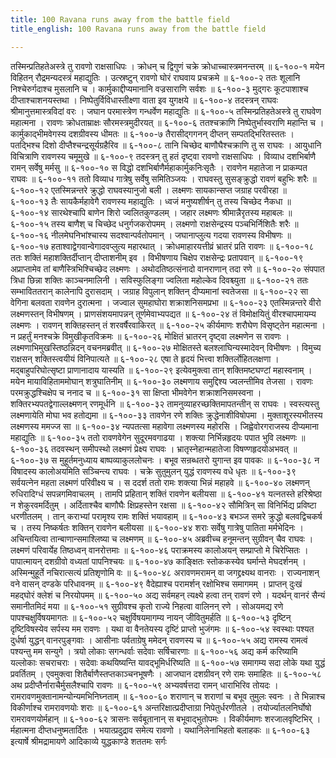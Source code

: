 ```yaml
---
title: 100 Ravana runs away from the battle field
title_english: 100 Ravana runs away from the battle field

---
```

<div class="audioEmbed"  caption="श्रीराम-हरिसीताराममूर्ति-घनपाठिभ्यां वचनम्" src="https://archive.org/download/Ramayana-recitation-Sriram-harisItArAmamUrti-Ghanapaati-v2/Kanda_6/Kanda_6_YK-100-Ravana_runs_away_from_the_battle-field_0.mp3"></div>
तस्मिन्प्रतिहतेअस्त्रे तु रावणो राक्षसाधिपः ।  
क्रोधन् च द्विगुणं चक्रे क्रोधाच्चास्त्रमनन्तरम् ॥ ६-१००-१  
मयेन विहितन् रौद्रमन्यदस्त्रं महाद्युतिः ।  
उत्स्रष्टुन् रावणो घोरं राघवाय प्रचक्रमे ॥ ६-१००-२  
ततः शूलानि निश्चेरुर्गदाश्च मुसलानि च ।  
कार्मुकाद्दीप्यमानानि वज्रसाराणि सर्वशः ॥ ६-१००-३  
मुद्गरः कूटपाशाश्च दीप्ताश्चाशनयस्तथा ।  
निष्पेतुर्विविधास्तीक्ष्णा वाता इव युगक्षये ॥ ६-१००-४  
तदस्त्रन् राघवः श्रीमानुत्तमास्त्रविदां वरः ।  
जघान परमास्त्रेण गन्धर्वेण महाद्युतिः ॥ ६-१००-५  
तस्मिन्प्रतिहतेअस्त्रे तु राघवेण महात्मना ।  
रावणः क्रोधताम्राक्षः सौरमस्त्रमुदीरयत् ॥ ६-१००-६  
ततश्चक्राणि निष्पेतुर्भास्वराणि महान्ति च ।  
कार्मुकाद्भीमवेगस्य दशग्रीवस्य धीमतः ॥ ६-१००-७  
तैरासीद्गगनन् दीप्तन् सम्पतद्भिरितस्ततः ।  
पतद्भिश्च दिशो दीप्तैश्चन्द्रसूर्यग्रहैरिव ॥ ६-१००-८  
तानि चिच्छेद बाणौघैश्चक्राणि तु स राघवः ।  
आयुधानि विचित्राणि रावणस्य चमूमुखे ॥ ६-१००-९  
तदस्त्रन् तु हतं दृष्ट्वा रावणो राक्षसाधिपः ।  
विव्याध दशभिर्बाणै रामन् सर्वेषु मर्मसु ॥ ६-१००-१०  
स विद्धो दशभिर्बाणैर्महाकार्मुकनिःसृतैः ।  
रावणेन महातेजा न प्राकम्पत राघवः ॥ ६-१००-११  
ततो विव्याध गात्रेषु सर्वेषु समितिञ्जयः ।  
राघवस्तु सुसङ्क्रुद्धो रावणं बहुभिः शरैः ॥ ६-१००-१२  
एतस्मिन्नन्तरे क्रुद्धो राघवस्यानुजो बली ।  
लक्ष्मणः सायकान्सप्त जग्राह परवीरहा ॥ ६-१००-१३  
तैः सायकैर्महावेगै रावणस्य महाद्युतिः ।  
ध्वजं मनुष्यशीर्षन् तु तस्य चिच्छेद नैकधा ॥ ६-१००-१४  
सारथेश्चापि बाणेन शिरो ज्वलितकुण्डलम् ।  
जहार लक्ष्मणः श्रीमान्नैरृतस्य महाबलः ॥ ६-१००-१५  
तस्य बाणैश् च चिच्छेद धनुर्गजकरोपमम् ।  
लक्ष्मणो राक्षसेन्द्रस्य पञ्चभिर्निशितैः शरैः ॥ ६-१००-१६  
नीलमेघनिभांश्चास्य सदश्वान्पर्वतोपमान् ।  
जघानाप्लुत्य गदया रावणस्य विभीषणः ॥ ६-१००-१७  
हताश्वाद्वेगवान्वेगादवप्लुत्य महारथात् ।  
क्रोधमाहारयत्तीव्रं भ्रातरं प्रति रावणः ॥ ६-१००-१८  
ततः शक्तिं महाशक्तिर्दीप्तान् दीप्ताशनीम् इव ।  
विभीषणाय चिक्षेप राक्षसेन्द्रः प्रतापवान् ॥ ६-१००-१९  
अप्राप्तामेव तां बाणैस्त्रिभिश्चिच्छेद लक्ष्मणः ।  
अथोदतिष्ठत्संनादो वानराणान् तदा रणे ॥ ६-१००-२०  
संपपात त्रिधा छिन्ना शक्तिः काञ्चनमालिनी ।  
सविस्फुलिङ्गा ज्वलिता महोल्केव दिवश्च्युता ॥ ६-१००-२१  
ततः सम्भाविततरान् कालेनापि दुरासदाम् ।  
जग्राह विपुलान् शक्तिन् दीप्यमानां स्वतेजसा ॥ ६-१००-२२  
सा वेगिना बलवता रावणेन दुरात्मना ।  
जज्वाल सुमहाघोरा शक्राशनिसमप्रभा ॥ ६-१००-२३  
एतस्मिन्नन्तरे वीरो लक्ष्मणस्तन् विभीषणम् ।  
प्राणसंशयमापन्नन् तूर्णमेवाभ्यपद्यत ॥ ६-१००-२४  
तं विमोक्षयितुं वीरश्चापमायम्य लक्ष्मणः ।  
रावणन् शक्तिहस्तन् तं शरवर्षैरवाकिरत् ॥ ६-१००-२५  
कीर्यमाणः शरौघेण विसृष्ट्तेन महात्मना ।  
न प्रहर्तुं मनश्चक्रे विमुखीकृतविक्रमः ॥ ६-१००-२६  
मोक्षितं भ्रातरन् दृष्ट्वा लक्ष्मणेन स रावणः ।  
लक्ष्मणाभिमुखस्तिष्ठन्निदन् वचनमब्रवीत् ॥ ६-१००-२७  
मोक्षितस्ते बलश्लाघिन्यस्मादेवन् विभीषणः ।  
विमुच्य राक्षसन् शक्तिस्त्वयीयं विनिपात्यते ॥ ६-१००-२८  
एषा ते हृदयं भित्त्वा शक्तिर्लोहितलक्षणा ।  
मद्बाहुपरिघोत्सृष्टा प्राणानादाय यास्यति ॥ ६-१००-२९  
इत्येवमुक्त्वा तान् शक्तिमष्टघण्टां महास्वनाम् ।  
मयेन मायाविहिताममोघान् शत्रुघातिनीम् ॥ ६-१००-३०  
लक्ष्मणाय समुद्दिश्य ज्वलन्तीमिव तेजसा ।  
रावणः परमक्रुद्धश्चिक्षेप च ननाद च ॥ ६-१००-३१  
सा क्षिप्ता भीमवेगेन शक्राशनिसमस्वना ।  
शक्तिरभ्यपतद्वेगाल्लक्ष्मणन् रणमूर्धनि ॥ ६-१००-३२  
तामनुव्याहरच्छक्तिमापतन्तीन् स राघवः ।  
स्वस्त्यस्तु लक्ष्मणायेति मोघा भव हतोद्यमा ॥ ६-१००-३३  
तावणेन रणे शक्तिः क्रुद्धेनाशीविषोपमा ।  
मुक्ताशूरस्यभीतस्य लक्ष्मणस्य ममज्ज सा ॥ ६-१००-३४  
न्यपतत्सा महावेगा लक्ष्मणस्य महोरसि ।  
जिह्वेवोरगराजस्य दीप्यमाना महाद्युतिः ॥ ६-१००-३५  
ततो रावणवेगेन सुदूरमवगाढया ।  
शक्त्या निर्भिन्नहृदयः पपात भुवि लक्ष्मणः ॥ ६-१००-३६  
तदवस्थन् समीपस्थो लक्ष्मणं प्रेक्ष्य राघवः ।  
भ्रातृस्नेहान्महातेजा विषण्णहृदयोअभवत् ॥ ६-१००-३७  
स मुहूर्तमनुध्याय बाष्पव्याकुललोचनः ।  
बभूव सन्रब्धतरो युगान्त इव पावकः ॥ ६-१००-३८  
न विषादस्य कालोअयमिति सञ्चिन्त्य राघवः ।  
चक्रे सुतुमुलन् युद्धं रावणस्य वधे धृतः ॥ ६-१००-३९  
सर्वयत्नेन महता लक्ष्मणं परिवीक्ष्य च ।  
स ददर्श ततो रामः शक्त्या भिन्नं महाहवे ॥ ६-१००-४०  
लक्ष्मणन् रुधिरादिग्धं सपन्नगमिवाचलम् ।  
तामपि प्रहितान् शक्तिं रावणेन बलीयसा ॥ ६-१००-४१  
यत्नतस्ते हरिश्रेष्ठा न शेकुरवमर्दितुम् ।  
अर्दिताश्चैव बाणौघैः क्षिप्रहस्तेन रक्षसा ॥ ६-१००-४२  
सौमित्रिन् सा विनिर्भिद्य प्रविष्टा धरणीतलम् ।  
तान् कराभ्यां परामृश्य रामः शक्तिं भयावहाम् ॥ ६-१००-४३  
बभञ्ज समरे क्रुद्धो बलवद्विचकर्ष च ।  
तस्य निष्कर्षतः शक्तिन् रावणेन बलीयसा ॥ ६-१००-४४  
शराः सर्वेषु गात्रेषु पातिता मर्मभेदिनः ।  
अचिन्तयित्वा तान्बाणान्समाश्लिष्या च लक्ष्मणम् ॥ ६-१००-४५  
अब्रवीच्च हनूमन्तन् सुग्रीवन् चैव राघवः ।  
लक्ष्मणं परिवार्येह तिष्ठध्वन् वानरोत्तमाः ॥ ६-१००-४६  
पराक्रमस्य कालोअयन् सम्प्राप्तो मे चिरेप्सितः ।  
पापात्मायन् दशग्रीवो वध्यतां पापनिश्चयः ॥ ६-१००-४७  
काङ्क्षितः स्तोककस्येव घर्मान्ते मेघदर्शनम् ।  
अस्मिन्मुहूर्ते नचिरात्सत्यं प्रतिशृणोमि वः ॥ ६-१००-४८  
अरावणमरामन् वा जगद्द्रक्ष्यथ वानराः ।  
राज्यनाशन् वने वासन् दण्डके परिधावनम् ॥ ६-१००-४९  
वैदेह्याश्च परामर्शन् रक्षोभिश्च समागमम् ।  
प्राप्तन् दुःखं महद्घोरं क्लेशं च निरयोपमम् ॥ ६-१००-५०  
अद्य सर्वमहन् त्यक्ष्ये हत्वा तन् रावणं रणे ।  
यदर्थन् वानरं सैन्यं समानीतमिदं मया ॥ ६-१००-५१  
सुग्रीवश्च कृतो राज्ये निहत्वा वालिनन् रणे ।  
सोअयमद्य रणे पापश्चक्षुर्विषयमागतः ॥ ६-१००-५२  
चक्षुर्विषयमागम्य नायन् जीवितुमर्हति ॥ ६-१००-५३  
दृष्टिन् दृष्टिविषस्येव सर्पस्य मम रावणः ।  
यथा वा वैनतेयस्य दृष्टिं प्राप्तो भुजंगमः ॥ ६-१००-५४  
स्वस्थाः पश्यत दुर्धर्षा युद्धन् वानरपुङ्गवाः ।  
आसीनाः पर्वताग्रेषु ममेदन् रावणस्य च ॥ ६-१००-५५  
अद्य रामस्य रामत्वं पश्यन्तु मम सन्युगे ।  
त्रयो लोकाः सगन्धर्वाः सदेवाः सर्षिचारणाः ॥ ६-१००-५६  
अद्य कर्म करिष्यामि यल्लोकाः सचराचराः ।  
सदेवाः कथयिष्यन्ति यावद्भूमिर्धरिष्यति ॥ ६-१००-५७  
समागम्य सदा लोके यथा युद्धं प्रवर्तितम् ।  
एवमुक्त्वा शितैर्बाणैस्तप्तकाञ्चनभूषणैः ।  
आजघान दशग्रीवन् रणे रामः समाहितः ॥ ६-१००-५८  
अथ प्रदीप्तैर्नाराचैर्मुसलैश्चापि रावणः ॥ ६-१००-५९  
अभ्यवर्षत्तदा रामन् धाराभिरिव तोयदः ।  
रामरावणमुक्तानामन्योन्यमभिनिघ्नताम् ॥ ६-१००-६०  
शराणान् च शराणां च बभूव तुमुलः स्वनः ।  
ते भिन्नाश्च विकीर्णाश्च रामरावणयोः शराः ॥ ६-१००-६१  
अन्तरिक्षात्प्रदीप्ताग्रा निपेतुर्धरणीतले ।  
तयोर्ज्यातलनिर्घोषो रामरावणयोर्महान् ॥ ६-१००-६२  
त्रासनः सर्वबूतानान् स बभूवाद्भुतोपमः ।  
विकीर्यमाणः शरजालवृष्टिभिर् ।  
र्महात्मना दीप्तधनुष्मतार्दितः ।  
भयात्प्रदुद्राव समेत्य रावणो ।  
यथानिलेनाभिहतो बलाहकः ॥ ६-१००-६३  
इत्यार्षे श्रीमद्रामायणे आदिकाव्ये युद्धकाण्डे शततमः सर्गः